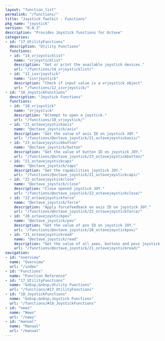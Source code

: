 ```yaml
---
layout: "function_list"
permalink: "/functions/"
title: "Joystick Toolkit - Functions"
pkg_name: "joystick"
version: "0.0.3"
description: "Provides Joystick functions for Octave"
categories:
- id: "17_UtilityFunctions"
  description: "Utility Functions"
  functions:
  - id: "14_vrjoysticklist"
    name: "vrjoysticklist"
    description: "Get or print the available joystick devices."
    url: "/functions/14_vrjoysticklist/"
  - id: "12_isvrjoystick"
    name: "isvrjoystick"
    description: "Check if input value is a vrjoystick object"
    url: "/functions/12_isvrjoystick/"
- id: "18_JoystickFunctions"
  description: "Joystick Functions"
  functions:
  - id: "10_vrjoystick"
    name: "vrjoystick"
    description: "Attempt to open a joystick."
    url: "/functions/10_vrjoystick/"
  - id: "21_octavejoystickaxis"
    name: "@octave_joystick/axis"
    description: "Get the value of axis ID on joystick JOY."
    url: "/functions/@octave_joystick/21_octavejoystickaxis/"
  - id: "23_octavejoystickbutton"
    name: "@octave_joystick/button"
    description: "Get the value of button ID on joystick JOY."
    url: "/functions/@octave_joystick/23_octavejoystickbutton/"
  - id: "21_octavejoystickcaps"
    name: "@octave_joystick/caps"
    description: "Get the capabilities joystick JOY."
    url: "/functions/@octave_joystick/21_octavejoystickcaps/"
  - id: "22_octavejoystickclose"
    name: "@octave_joystick/close"
    description: "Close opened joystick JOY."
    url: "/functions/@octave_joystick/22_octavejoystickclose/"
  - id: "22_octavejoystickforce"
    name: "@octave_joystick/force"
    description: "Apply forcefeedback on axis ID on joystick JOY."
    url: "/functions/@octave_joystick/22_octavejoystickforce/"
  - id: "20_octavejoystickpov"
    name: "@octave_joystick/pov"
    description: "Get the value of pov ID on joystick JOY."
    url: "/functions/@octave_joystick/20_octavejoystickpov/"
  - id: "21_octavejoystickread"
    name: "@octave_joystick/read"
    description: "Get the value of all axes, buttons and povs joystick JOY."
    url: "/functions/@octave_joystick/21_octavejoystickread/"
navigation:
- id: "overview"
  name: "Overview"
  url: "/index"
- id: "Functions"
  name: "Function Reference"
- id: "17_UtilityFunctions"
  name: "&nbsp;&nbsp;Utility Functions"
  url: "/functions/#17_UtilityFunctions"
- id: "18_JoystickFunctions"
  name: "&nbsp;&nbsp;Joystick Functions"
  url: "/functions/#18_JoystickFunctions"
- id: "news"
  name: "News"
  url: "/news"
- id: "manual"
  name: "Manual"
  url: "/manual"
---
```

